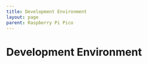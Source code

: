 ```yaml
---
title: Development Environment
layout: page
parent: Raspberry Pi Pico
---
```


# Development Environment
